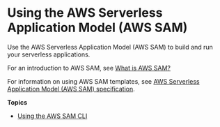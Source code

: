 # Using the AWS Serverless Application Model \(AWS SAM\)<a name="chapter-using-sam"></a>

Use the AWS Serverless Application Model \(AWS SAM\) to build and run your serverless applications\.

For an introduction to AWS SAM, see [What is AWS SAM?](what-is-sam.md)

For information on using AWS SAM templates, see [AWS Serverless Application Model \(AWS SAM\) specification](sam-specification.md)\.

**Topics**
+ [Using the AWS SAM CLI](using-sam-cli.md)